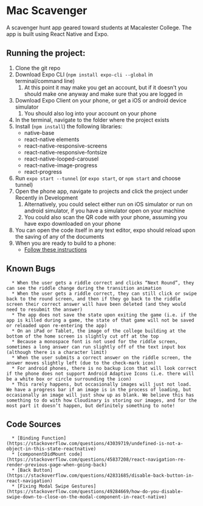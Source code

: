 # Mac Scavenger

A scavenger hunt app geared toward students at Macalester College. The app is built using React Native and Expo.

## Running the project:

1. Clone the git repo
2. Download Expo CLI (`npm install expo-cli --global` in terminal/command line)
      1. At this point it may make you get an account, but if it doesn't
          you should make one anyway and make sure that you are logged in
3. Download Expo Client on your phone, or get a iOS or android device simulator
      1. You should also log into your account on your phone
4. In the terminal, navigate to the folder where the project exists
5. Install (`npm install`) the following libraries:
      * native-base
      * react-native elements
      * react-native-responsive-screens
      * react-native-responsive-fontsize
      * react-native-looped-carousel
      * react-native-image-progress
      * react-progress
6. Run `expo start --tunnel` (or `expo start`, or `npm start` and choose tunnel)
7. Open the phone app, navigate to projects and click the project under Recently in Development
      1. Alternatively, you could select either run on iOS simulator or run on android simulator, if you have a simulator open on your machine
      2. You could also scan the QR code with your phone, assuming you have expo downloaded on your phone
8. You can open the code itself in any text editor, expo should reload upon the saving of any of the documents
9. When you are ready to build to a phone:
      * [Follow these instructions](https://docs.expo.io/versions/latest/distribution/building-standalone-apps/#3-start-the-build)

## Known Bugs
      * When the user gets a riddle correct and clicks “Next Round”, they can see the riddle change during the transition animation
      * When the user gets a riddle correct, they can still click or swipe back to the round screen, and then if they go back to the riddle screen their correct answer will have been deleted (and they would need to resubmit the answer)
      * The app does not save the state upon exiting the game (i.e. if the app is killed during a game, the state of that game will not be saved or reloaded upon re-entering the app)
      * On an iPad or Tablet, the image of the college building at the bottom of the home screen is slightly cut off at the top
      * Because a monospace font is not used for the riddle screen, sometimes a long answer can run slightly off of the text input box (although there is a character limit)
      * When the user submits a correct answer on the riddle screen, the answer moves slightly left (due to the check-mark icon)
      * For android phones, there is no backup icon that will look correct if the phone does not support Android Adaptive Icons (i.e. there will be a white box or circle surrounding the icon)
      * This rarely happens, but occasionally images will just not load. We have a progress bar if an image is in the process of loading, but occasionally an image will just show up as blank. We believe this has something to do with how Cloudinary is storing our images, and for the most part it doesn’t happen, but definitely something to note!

## Code Sources
      * [Binding Function](https://stackoverflow.com/questions/43039719/undefined-is-not-a-object-in-this-state-reactnative)
      * [componentDidMount code](https://stackoverflow.com/questions/45837208/react-navigation-re-render-previous-page-when-going-back)
      * [Back Button](https://stackoverflow.com/questions/42831685/disable-back-button-in-react-navigation)
      * [Fixing Modal Swipe Gestures](https://stackoverflow.com/questions/49284669/how-do-you-disable-swipe-down-to-close-on-the-modal-component-in-react-native)
